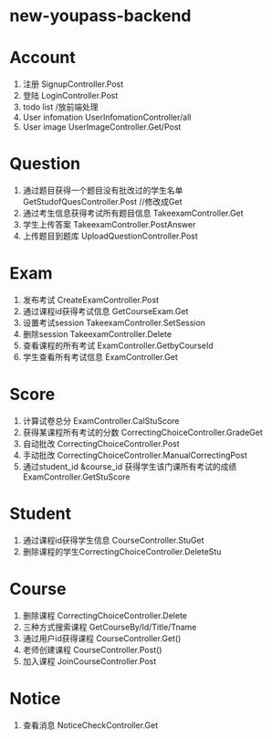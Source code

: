 # new-youpass-backend

# Account

1. 注册 SignupController.Post
2. 登陆 LoginController.Post
3. todo list /放前端处理
4. User infomation UserInfomationController/all
5. User image UserImageController.Get/Post



# Question

1. 通过题目获得一个题目没有批改过的学生名单 GetStudofQuesController.Post //修改成Get
2. 通过考生信息获得考试所有题目信息 TakeexamController.Get
3. 学生上传答案 TakeexamController.PostAnswer
4. 上传题目到题库 UploadQuestionController.Post



# Exam

1. 发布考试 CreateExamController.Post
2. 通过课程id获得考试信息 GetCourseExam.Get
3. 设置考试session TakeexamController.SetSession
4. 删除session TakeexamController.Delete
5. 查看课程的所有考试 ExamController.GetbyCourseId
6. 学生查看所有考试信息 ExamController.Get



# Score

1. 计算试卷总分 ExamController.CalStuScore
2. 获得某课程所有考试的分数 CorrectingChoiceController.GradeGet
3. 自动批改 CorrectingChoiceController.Post
4. 手动批改 CorrectingChoiceController.ManualCorrectingPost
5. 通过student_id &course_id 获得学生该门课所有考试的成绩 ExamController.GetStuScore

# Student

1. 通过课程id获得学生信息 CourseController.StuGet
2. 删除课程的学生CorrectingChoiceController.DeleteStu



# Course

1. 删除课程 CorrectingChoiceController.Delete
2. 三种方式搜索课程  GetCourseBy/Id/Title/Tname
3. 通过用户id获得课程 CourseController.Get()
4. 老师创建课程 CourseController.Post()
5. 加入课程 JoinCourseController.Post



# Notice

1. 查看消息 NoticeCheckController.Get







